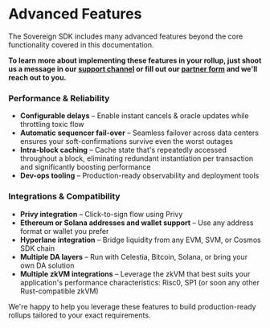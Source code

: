 # Advanced Features

The Sovereign SDK includes many advanced features beyond the core functionality covered in this documentation.

**To learn more about implementing these features in your rollup, just shoot us a message in our [support channel](https://join.slack.com/t/sovereigndevelopers/shared_invite/zt-39aolimfp-XsFK6dL6LhOFHhtXsD_kCA) or fill out our [partner form](fix-link) and we'll reach out to you.**


### Performance & Reliability

* **Configurable delays** – Enable instant cancels & oracle updates while throttling toxic flow
* **Automatic sequencer fail-over** – Seamless failover across data centers ensures your soft-confirmations survive even the worst outages
* **Intra-block caching** – Cache state that's repeatedly accessed throughout a block, eliminating redundant instantiation per transaction and significantly boosting performance
* **Dev-ops tooling** – Production-ready observability and deployment tools

### Integrations & Compatibility

* **Privy integration** – Click-to-sign flow using Privy
* **Ethereum or Solana addresses and wallet support** – Use any address format or wallet you prefer
* **Hyperlane integration** – Bridge liquidity from any EVM, SVM, or Cosmos SDK chain
* **Multiple DA layers** – Run with Celestia, Bitcoin, Solana, or bring your own DA solution
* **Multiple zkVM integrations** – Leverage the zkVM that best suits your application's performance characteristics: Risc0, SP1 (or soon any other Rust-compatible zkVM)


We're happy to help you leverage these features to build production-ready rollups tailored to your exact requirements.
